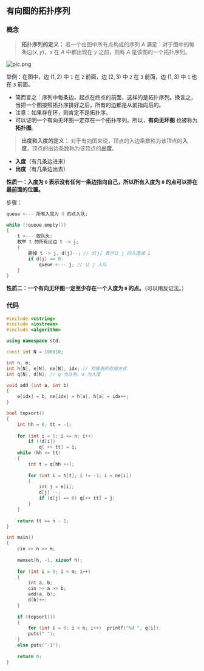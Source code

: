 
## 有向图的拓扑序列

### 概念

> **拓扑序列的定义：**
若一个由图中所有点构成的序列 $A$ 满足：对于图中的每条边$(x, y)$，$x$ 在 $A$ 中都出现在 $y$ 之前，则称 $A$ 是该图的一个拓扑序列。

![pic.png](https://cdn.acwing.com/media/article/image/2021/01/19/41956_e3883a675a-pic.png) 

举例：在图中，边 $(1, 2)$ 中 `1` 在 `2` 前面，边 $(2, 3)$ 中 `2` 在 `3` 前面，边 $(1, 3)$ 中 `1` 也在 `3` 前面。

- 简而言之：序列中每条边，起点在终点的前面，这样的是拓扑序列。换言之，当把一个图按照拓扑序排好之后，所有的边都是从前指向后的。
- 注意：如果存在环，则肯定不是拓扑序。
- 可以证明一个有向无环图一定存在一个拓扑序列。所以，**有向无环图** 也被称为**拓扑图**。


> **出度和入度的定义：**
对于有向图来说，顶点的入边条数称为该顶点的**入度**，顶点的出边条数称为该顶点的**出度**。

- **入度**（有几条边进来）
- **出度**（有几条边出去）

**性质一：入度为 `0` 表示没有任何一条边指向自己，所以所有入度为 `0` 的点可以排在最前面的位置。**

步骤：

```cpp
queue <--- 所有入度为 0 的点入队;

while (!queue.empty())
{
    t <--- 取队头;
    枚举 t 的所有出边 t -> j;
    {
        删掉 t -> j, d[j]--; // d[j] 表示让 j 的入度减 1
        if d[j] == 0:
            queue <--- j; // 让 j 入队
    }
}
```

**性质二：一个有向无环图一定至少存在一个入度为 `0` 的点。**（可以用反证法。）

### 代码

```cpp
#include <cstring>
#include <iostream>
#include <algorithm>

using namespace std;

const int N = 100010;

int n, m;
int h[N], e[N], ne[N], idx; // 邻接表的存储方式
int q[N], d[N]; // q 为队列，d 为入度

void add (int a, int b)
{
    e[idx] = b, ne[idx] = h[a], h[a] = idx++;
}

bool topsort()
{
    int hh = 0, tt = -1;
    
    for (int i = 1; i <= n; i++)
        if (!d[i])
            q[ ++ tt] = i;
    while (hh <= tt)
    {
        int t = q[hh ++];
        
        for (int i = h[t]; i != -1; i = ne[i])
        {
            int j = e[i];
            d[j] --;
            if (d[j] == 0) q[++ tt] = j;
        }
    }
    
    return tt == n - 1;
}

int main()
{
    cin >> n >> m;
    
    memset(h, -1, sizeof h);
    
    for (int i = 0; i < m; i++)
    {
        int a, b;
        cin >> a >> b;
        add(a, b);
        d[b]++;
    }
    
    if (topsort())
    {
        for (int i = 0; i < n; i++)  printf("%d ", q[i]);
        puts(" ");
    }
    else puts("-1");
    
    return 0;
}

```